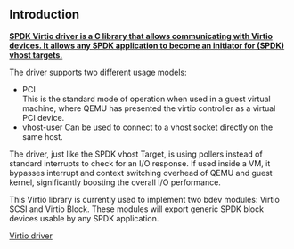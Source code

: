 ## Introduction
<u>**SPDK Virtio driver is a C library that allows communicating with Virtio devices. It allows any SPDK application to become an initiator for (SPDK) vhost targets.**</u>

The driver supports two different usage models:
* PCI   
 This is the standard mode of operation when used in a guest virtual machine, where QEMU has presented the virtio controller as a virtual PCI device.
* vhost-user 
 Can be used to connect to a vhost socket directly on the same host.

The driver, just like the SPDK vhost Target, is using pollers instead of standard interrupts to check for an I/O response. If used inside a VM, it bypasses interrupt and context switching overhead of QEMU and guest kernel, significantly boosting the overall I/O performance.

This Virtio library is currently used to implement two bdev modules: Virtio SCSI and Virtio Block. These modules will export generic SPDK block devices usable by any SPDK application.

[Virtio driver](https://spdk.io/doc/virtio.html)